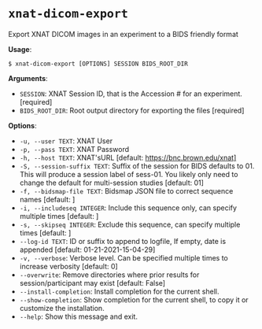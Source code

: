 # `xnat-dicom-export`

Export XNAT DICOM images in an experiment to a BIDS friendly format

**Usage**:

```console
$ xnat-dicom-export [OPTIONS] SESSION BIDS_ROOT_DIR
```

**Arguments**:

* `SESSION`: XNAT Session ID, that is the Accession # for an experiment.  [required]
* `BIDS_ROOT_DIR`: Root output directory for exporting the files  [required]

**Options**:

* `-u, --user TEXT`: XNAT User
* `-p, --pass TEXT`: XNAT Password
* `-h, --host TEXT`: XNAT'sURL  [default: https://bnc.brown.edu/xnat]
* `-S, --session-suffix TEXT`: Suffix of the session for BIDS defaults to 01.         This will produce a session label of sess-01.         You likely only need to change the default for multi-session studies  [default: 01]
* `-f, --bidsmap-file TEXT`: Bidsmap JSON file to correct sequence names  [default: ]
* `-i, --includeseq INTEGER`: Include this sequence only, can specify multiple times  [default: ]
* `-s, --skipseq INTEGER`: Exclude this sequence, can specify multiple times  [default: ]
* `--log-id TEXT`: ID or suffix to append to logfile, If empty, date is appended  [default: 01-21-2021-15-04-29]
* `-v, --verbose`: Verbose level. Can be specified multiple times to increase verbosity  [default: 0]
* `--overwrite`: Remove directories where prior results for session/participant may exist  [default: False]
* `--install-completion`: Install completion for the current shell.
* `--show-completion`: Show completion for the current shell, to copy it or customize the installation.
* `--help`: Show this message and exit.
